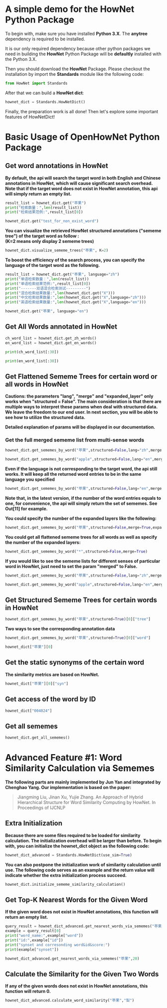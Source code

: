 # A simple demo for the HowNet Python Package

To begin with, make sure you have installed **Python 3.X**.  The **anytree**
dependency is required to be installed.

It is our only required dependency
because other python packages we need in building the **HowNet** Python Package
will be **defaultly** installed with the Python 3.X. 

Then you should download
the **HowNet** Package.  Please checkout the installation by import the
**Standards** module like the following code:

```python
from HowNet import Standards
```

After that we can build a **HowNet dict**:

```python
hownet_dict = Standards.HowNetDict()
```

Finally, the preparation work is all done! Then let's explore some important
features of HowNetDict!

# Basic Usage of OpenHowNet Python Package

## Get word annotations in HowNet
<b> By default, the api will search the target
word in both English and Chinese annotations in HowNet, which will cause
significant search overhead. Note that if the target word does not exist in
HowNet annotation, this api will simply return an empty list. </b>

```python
result_list = hownet_dict.get("苹果")
print("检索数量：",len(result_list))
print("检索结果范例:",result_list[0])
```

```python
hownet_dict.get("test_for_non_exist_word")
```

<b> You can visualize the retrieved HowNet structured annotations ("sememe
tree") of the target word as follow : <br>
    (K=2 means only display 2 sememe
trees) </b>

```python
hownet_dict.visualize_sememe_trees("苹果", K=2)
```

<b> To boost the efficiency of the search process, you can specify the language
of the target word as the following. </b>

```python
result_list = hownet_dict.get("苹果", language="zh")
print("单语检索数量：",len(result_list))
print("单语检索结果范例:",result_list[0])
print("-------双语混合检索测试---------")
print("混合检索结果数量:",len(hownet_dict.get("X")))
print("中文检索结果数量:",len(hownet_dict.get("X",language="zh")))
print("英语检索结果数量:",len(hownet_dict.get("X",language="en")))
```

```python
hownet_dict.get("苹果", language="en")
```

## Get All Words annotated in HowNet

```python
ch_word_list = hownet_dict.get_zh_words()
en_word_list = hownet_dict.get_en_words()
```

```python
print(ch_word_list[:30])
```

```python
print(en_word_list[:30])
```

## Get Flattened Sememe Trees for certain word or all words in HowNet

<b>
Cautions: the parameters "lang", "merge" and "expanded_layer" only works when
"structured = False". The main consideration is that there are multiple ways to
interpret these params when deal with structured data. We leave the freedom to
our end user. In next section, you will be able to see how to utilize the
structured data.

   Detailed explanation of params will be displayed in our
documentation.</b>

### Get the full merged sememe list from multi-sense words

```python
hownet_dict.get_sememes_by_word("苹果",structured=False,lang="zh",merge=True)
```

```python
hownet_dict.get_sememes_by_word("apple",structured=False,lang="en",merge=True)
```

**Even if the language is not corresponding to the target word, the api still
works. It will keep all the returned word entries to be in the same language you
specified**

```python
hownet_dict.get_sememes_by_word("苹果",structured=False,lang="en",merge=True)
```

**Note that, in the latest version, if the number of the word entries equals to
one, for convenience, the api will simply return the set of sememes. See Out[11]
for example.**

<b> You could specify the number of the expanded layers like the following:</b>

```python
hownet_dict.get_sememes_by_word("苹果",structured=False,merge=True,expanded_layer=1)
```

<b>You could get all flattened sememe trees for all words as well as specify the
number of the expanded layers:</b>

```python
hownet_dict.get_sememes_by_word("*",structured=False,merge=True)
```

<b> If you would like to see the sememe lists for different senses of particular
word in HowNet,  just need to set the param "merged" to False.</b>

```python
hownet_dict.get_sememes_by_word("苹果",structured=False,lang="zh",merge=False)
```

```python
hownet_dict.get_sememes_by_word("apple",structured=False,lang="en",merge=False)
```

## Get Structured Sememe Trees for certain words in HowNet

```python
hownet_dict.get_sememes_by_word("苹果",structured=True)[0]["tree"]
```

<b> Two ways to see the corresponding annotation data </b>

```python
hownet_dict.get_sememes_by_word("苹果",structured=True)[0]["word"]
```

```python
hownet_dict["苹果"][0]
```

## Get the static synonyms of the certain word
<b>The similarity metrics are
based on HowNet.</b>

```python
hownet_dict["苹果"][0]["syn"]
```

## Get access of the word by ID

```python
hownet_dict["004024"]
```

## Get all sememes

```python
hownet_dict.get_all_sememes()
```

# Advanced Feature #1: Word Similarity Calculation via Sememes
<b>The following
parts are mainly implemented by Jun Yan and integrated by Chenghao Yang. Our
implementation is based on the paper: </b>

  >Jiangming Liu, Jinan Xu, Yujie
Zhang. An Approach of Hybrid Hierarchical Structure for Word Similarity
Computing by HowNet. In Proceedings of IJCNLP

## Extra Initialization

<b> Because there are some files required to be loaded for similarity
calculation. The initialization overhead will be larger than before. To begin
with, you can initialize the hownet_dict object as the following code:</b>

```python
hownet_dict_advanced = Standards.HowNetDict(use_sim=True)
```

<b>You can also postpone the initialization work of similarity calculation until
use. The following code serves as an example and the return value will indicate
whether the extra initialization process succeed.</b>

```python
hownet_dict.initialize_sememe_similarity_calculation()
```

## Get Top-K Nearest Words for the Given Word
<b>If the given word does not
exist in HowNet annotations, this function will return an empty list.</b>

```python
query_result = hownet_dict_advanced.get_nearest_words_via_sememes("苹果",20)
example = query_result[0]
print("word_name:",example["word"])
print("id:",example["id"])
print("synset and corresonding word&id&score:")
print(example["synset"])
```

```python
hownet_dict_advanced.get_nearest_words_via_sememes("苹果",20)
```

## Calculate the Similarity for the Given Two Words
<b>If any of the given words
does not exist in HowNet annotations, this function will return 0.</b>

```python
hownet_dict_advanced.calculate_word_similarity("苹果","梨")
```
